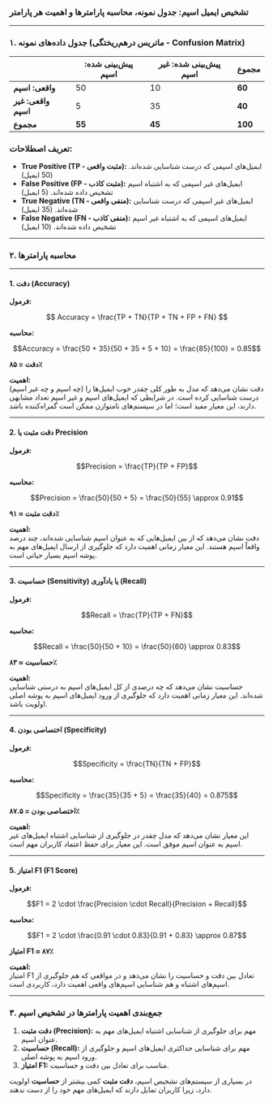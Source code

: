 ### **تشخیص ایمیل اسپم: جدول نمونه، محاسبه پارامترها و اهمیت هر پارامتر**

---

### **۱. جدول داده‌های نمونه (ماتریس درهم‌ریختگی - Confusion Matrix)**

||**پیش‌بینی شده: اسپم**|**پیش‌بینی شده: غیر اسپم**|**مجموع**|
|---|---|---|---|
|**واقعی: اسپم**|50|10|**60**|
|**واقعی: غیر اسپم**|5|35|**40**|
|**مجموع**|**55**|**45**|**100**|

### **تعریف اصطلاحات:**

- **True Positive (TP - مثبت واقعی):** ایمیل‌های اسپمی که درست شناسایی شده‌اند. (50 ایمیل)
- **False Positive (FP - مثبت کاذب):** ایمیل‌های غیر اسپمی که به اشتباه اسپم تشخیص داده شده‌اند. (5 ایمیل)
- **True Negative (TN - منفی واقعی):** ایمیل‌های غیر اسپمی که درست شناسایی شده‌اند. (35 ایمیل)
- **False Negative (FN - منفی کاذب):** ایمیل‌های اسپمی که به اشتباه غیر اسپم تشخیص داده شده‌اند. (10 ایمیل)

---

### **۲. محاسبه پارامترها**

---

#### **1. دقت (Accuracy)**

**فرمول:**

$$
Accuracy = \frac{TP + TN}{TP + TN + FP + FN}
$$

**محاسبه:**

$$Accuracy = \frac{50 + 35}{50 + 35 + 5 + 10} = \frac{85}{100} = 0.85$$

**دقت = ۸۵٪**

**اهمیت:**  
دقت نشان می‌دهد که مدل به طور کلی چقدر خوب ایمیل‌ها را (چه اسپم و چه غیر اسپم) درست شناسایی کرده است. در شرایطی که ایمیل‌های اسپم و غیر اسپم تعداد مشابهی دارند، این معیار مفید است؛ اما در سیستم‌های نامتوازن ممکن است گمراه‌کننده باشد.

---

#### **2. دقت مثبت یا Precision**

**فرمول:**

$$Precision = \frac{TP}{TP + FP}$$

**محاسبه:**

$$Precision = \frac{50}{50 + 5} = \frac{50}{55} \approx 0.91$$

**دقت مثبت ≈ ۹۱٪**

**اهمیت:**  
دقت نشان می‌دهد که از بین ایمیل‌هایی که به عنوان اسپم شناسایی شده‌اند، چند درصد واقعاً اسپم هستند. این معیار زمانی اهمیت دارد که جلوگیری از ارسال ایمیل‌های مهم به پوشه اسپم بسیار حیاتی است.

---

#### **3. حساسیت (Sensitivity) یا یادآوری (Recall)**

**فرمول:**

$$Recall = \frac{TP}{TP + FN}$$

**محاسبه:**

$$Recall = \frac{50}{50 + 10} = \frac{50}{60} \approx 0.83$$

**حساسیت ≈ ۸۳٪**

**اهمیت:**  
حساسیت نشان می‌دهد که چه درصدی از کل ایمیل‌های اسپم به درستی شناسایی شده‌اند. این معیار زمانی اهمیت دارد که جلوگیری از ورود ایمیل‌های اسپم به پوشه اصلی اولویت باشد.

---

#### **4. اختصاصی بودن (Specificity)**

**فرمول:**

$$Specificity = \frac{TN}{TN + FP}$$

**محاسبه:**

$$Specificity = \frac{35}{35 + 5} = \frac{35}{40} = 0.875$$

**اختصاصی بودن = ۸۷.۵٪**

**اهمیت:**  
این معیار نشان می‌دهد که مدل چقدر در جلوگیری از شناسایی اشتباه ایمیل‌های غیر اسپم به عنوان اسپم موفق است. این معیار برای حفظ اعتماد کاربران مهم است.

---

#### **5. امتیاز F1 (F1 Score)**

**فرمول:**

$$F1 = 2 \cdot \frac{Precision \cdot Recall}{Precision + Recall}$$

**محاسبه:**

$$F1 = 2 \cdot \frac{0.91 \cdot 0.83}{0.91 + 0.83} \approx 0.87$$

**امتیاز F1 ≈ ۸۷٪**

**اهمیت:**  
امتیاز F1 تعادل بین دقت و حساسیت را نشان می‌دهد و در مواقعی که هم جلوگیری از اسپم‌های اشتباه و هم شناسایی اسپم‌های واقعی اهمیت دارد، کاربردی است.

---

### **۳. جمع‌بندی اهمیت پارامترها در تشخیص اسپم**

1. **دقت مثبت (Precision):** مهم برای جلوگیری از شناسایی اشتباه ایمیل‌های مهم به عنوان اسپم.
2. **حساسیت (Recall):** مهم برای شناسایی حداکثری ایمیل‌های اسپم و جلوگیری از ورود اسپم به پوشه اصلی.
3. **امتیاز F1:** مناسب برای تعادل بین دقت و حساسیت.

در بسیاری از سیستم‌های تشخیص اسپم، **دقت مثبت** کمی بیشتر از **حساسیت** اولویت دارد، زیرا کاربران تمایل دارند که ایمیل‌های مهم خود را از دست ندهند.